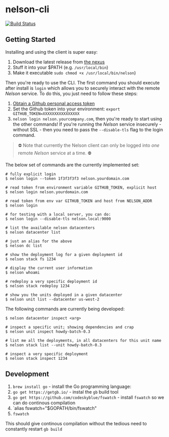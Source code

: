 # nelson-cli

[![Build Status](https://travis.oncue.verizon.net/iptv/nelson-cli.svg?token=Lp2ZVD96vfT8T599xRfV&branch=master)](https://travis.oncue.verizon.net/iptv/nelson-cli)

## Getting Started

Installing and using the client is super easy: 

1. Download the latest release from [the nexus](http://nexus.oncue.verizon.net/nexus/content/groups/internal/verizon/inf/nelson/cli/) 
2. Stuff it into your $PATH (e.g. `/usr/local/bin`)
3. Make it executable `sudo chmod +x /usr/local/bin/nelson`)

Then you're ready to use the CLI. The first command you should execute after install is `login` which allows you to securely interact with the remote *Nelson* service. To do this, you just need to follow these steps:

1. [Obtain a Github personal access token](https://help.github.com/articles/creating-an-access-token-for-command-line-use/)
2. Set the Github token into your environment: `export GITHUB_TOKEN=XXXXXXXXXXXXXXXX`
3. `nelson login nelson.yourcompany.com`, then you're ready to start using the other commands! If you're running the *Nelson* service insecurely - without SSL - then you need to pass the `--disable-tls` flag to the login command.

> ⛔ Note that currently the Nelson client can only be logged into *one* remote *Nelson* service at a time. ⛔

The below set of commands are the currently implemented set:

```
# fully explicit login
$ nelson login --token 1f3f3f3f3 nelson.yourdomain.com

# read token from environment variable GITHUB_TOKEN, explicit host
$ nelson login nelson.yourdomain.com

# read token from env var GITHUB_TOKEN and host from NELSON_ADDR
$ nelson login

# for testing with a local server, you can do:
$ nelson login --disable-tls nelson.local:9000

# list the available nelson datacenters
$ nelson datacenter list

# just an alias for the above
$ nelson dc list

# show the deployment log for a given deployment id
$ nelson stack fs 1234

# display the current user information
$ nelson whoami

# redeploy a very specific deployment id
$ nelson stack redeploy 1234

# show you the units deployed in a given datacenter
$ nelson unit list --datacenter us-west-2
```

The following commands are currently being developed:

```
$ nelson datacenter inspect <arg>

# inspect a specific unit; showing dependencies and crap
$ nelson unit inspect howdy-batch-0.3

# list me all the deployments, in all datacenters for this unit name
$ nelson stack list --unit howdy-batch-0.3

# inspect a very specific deployment
$ nelson stack inspect 1234

```

## Development


1. `brew install go` - install the Go programming language: 
1. `go get https://getgb.io/` - instal the `gb` build tool
1. `go get https://github.com/codeskyblue/fswatch` - install `fswatch` so we can do continous compilation
1. `alias fswatch="$GOPATH/bin/fswatch"
1. `fswatch`

This should give continous compilation without the tedious need to constantly restart `gb build`
